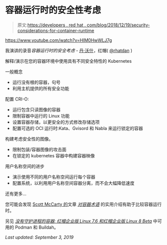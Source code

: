 # 容器运行时的安全性考虑

> 原文:[https://developers . red hat . com/blog/2018/12/19/security-considerations-for-container-runtime](https://developers.redhat.com/blog/2018/12/19/security-considerations-for-container-runtimes)

https://www.youtube.com/watch?v=HIM0HwWLJ7g

我演讲的录音*容器运行时的安全考虑* - [丹·沃什](https://developers.redhat.com/blog/author/rhatdan/)，红帽( [@rhatdan](https://twitter.com/rhatdan) )

解释/演示在您的容器环境中使用具有不同安全特性的 Kubernetes

一般概念

*   运行没有根的容器，句号
*   利用主机提供的所有安全功能

配置 CRI-O:

*   运行包含只读图像的容器
*   限制容器中运行的 Linux 功能
*   设置容器存储，以更安全的方式修改存储选项
*   配置可选的 OCI 运行时:Kata、Gvisord 和 Nabla 来运行锁定的容器

构建考虑安全性的图像。

*   限制包装/容器图像的攻击面
*   在锁定的 kubernetes 容器中构建容器映像

用户名称空间的进步

*   演示使用不同的用户名称空间运行每个容器
*   配置系统，以利用用户名称空间容器分离，而不会大幅降低速度

还有更多...

您可能会发现 [Scott McCarty 的](https://developers.redhat.com/blog/author/fatherlinux/)文章 [*对容器术语*](https://developers.redhat.com/blog/2018/02/22/container-terminology-practical-introduction/) 的实用介绍有助于比较容器运行时。

另见 [*没有守护进程的容器:* *红帽企业版 Linux 7.6 和红帽企业版 Linux 8 Beta*](https://developers.redhat.com/blog/2018/11/20/buildah-podman-containers-without-daemons/) 中可用的 Podman 和 Buildah。

*Last updated: September 3, 2019*